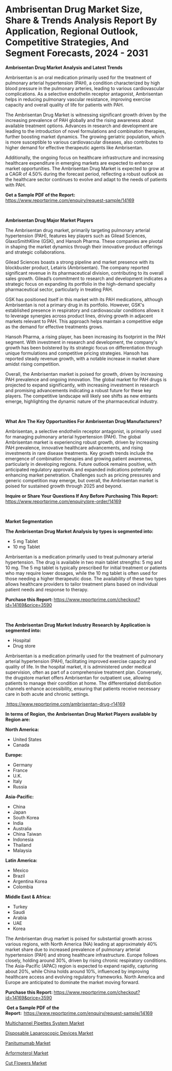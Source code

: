 <p><h1>Ambrisentan Drug Market Size, Share & Trends Analysis Report By Application, Regional Outlook, Competitive Strategies, And Segment Forecasts, 2024 - 2031</h1></p><p><strong>Ambrisentan Drug Market Analysis and Latest Trends</strong></p>
<p><p>Ambrisentan is an oral medication primarily used for the treatment of pulmonary arterial hypertension (PAH), a condition characterized by high blood pressure in the pulmonary arteries, leading to various cardiovascular complications. As a selective endothelin receptor antagonist, Ambrisentan helps in reducing pulmonary vascular resistance, improving exercise capacity and overall quality of life for patients with PAH.</p><p>The Ambrisentan Drug Market is witnessing significant growth driven by the increasing prevalence of PAH globally and the rising awareness about available treatment options. Advances in research and development are leading to the introduction of novel formulations and combination therapies, further boosting market dynamics. The growing geriatric population, which is more susceptible to various cardiovascular diseases, also contributes to higher demand for effective therapeutic agents like Ambrisentan.</p><p>Additionally, the ongoing focus on healthcare infrastructure and increasing healthcare expenditure in emerging markets are expected to enhance market opportunities. The Ambrisentan Drug Market is expected to grow at a CAGR of 4.50% during the forecast period, reflecting a robust outlook as the healthcare sector continues to evolve and adapt to the needs of patients with PAH.</p></p>
<p><strong>Get a Sample PDF of the Report:&nbsp;</strong> <a href="https://www.reportprime.com/enquiry/request-sample/14169?utm_campaign=16&utm_medium=2&utm_source=Github&utm_content=ia&utm_term=29112024&utm_id=ambrisentan-drug">https://www.reportprime.com/enquiry/request-sample/14169</a></p>
<p>&nbsp;</p>
<p><strong>Ambrisentan Drug Major Market Players</strong></p>
<p><p>The Ambrisentan drug market, primarily targeting pulmonary arterial hypertension (PAH), features key players such as Gilead Sciences, GlaxoSmithKline (GSK), and Hansoh Pharma. These companies are pivotal in shaping the market dynamics through their innovative product offerings and strategic collaborations.</p><p>Gilead Sciences boasts a strong pipeline and market presence with its blockbuster product, Letairis (Ambrisentan). The company reported significant revenue in its pharmaceutical division, contributing to its overall sales growth. Gilead’s commitment to research and development indicates a strategic focus on expanding its portfolio in the high-demand specialty pharmaceutical sector, particularly in treating PAH.</p><p>GSK has positioned itself in this market with its PAH medications, although Ambrisentan is not a primary drug in its portfolio. However, GSK's established presence in respiratory and cardiovascular conditions allows it to leverage synergies across product lines, driving growth in adjacent markets relevant to PAH. This approach helps maintain a competitive edge as the demand for effective treatments grows.</p><p>Hansoh Pharma, a rising player, has been increasing its footprint in the PAH segment. With investment in research and development, the company's growth has been bolstered by its strategic focus on differentiation through unique formulations and competitive pricing strategies. Hansoh has reported steady revenue growth, with a notable increase in market share amidst rising competition.</p><p>Overall, the Ambrisentan market is poised for growth, driven by increasing PAH prevalence and ongoing innovation. The global market for PAH drugs is projected to expand significantly, with increasing investment in research and promising advancements indicating a robust future for these key players. The competitive landscape will likely see shifts as new entrants emerge, highlighting the dynamic nature of the pharmaceutical industry.</p></p>
<p>&nbsp;</p>
<p><strong>What Are The Key Opportunities For Ambrisentan Drug Manufacturers?</strong></p>
<p><p>Ambrisentan, a selective endothelin receptor antagonist, is primarily used for managing pulmonary arterial hypertension (PAH). The global Ambrisentan market is experiencing robust growth, driven by increasing PAH prevalence, innovative healthcare advancements, and rising investments in rare disease treatments. Key growth trends include the emergence of combination therapies and growing patient awareness, particularly in developing regions. Future outlook remains positive, with anticipated regulatory approvals and expanded indications potentially enhancing market penetration. Challenges such as pricing pressures and generic competition may emerge, but overall, the Ambrisentan market is poised for sustained growth through 2025 and beyond.</p></p>
<p><strong>Inquire or Share Your Questions If Any Before Purchasing This Report:</strong> <a href="https://www.reportprime.com/enquiry/pre-order/14169?utm_campaign=16&utm_medium=2&utm_source=Github&utm_content=ia&utm_term=29112024&utm_id=ambrisentan-drug">https://www.reportprime.com/enquiry/pre-order/14169</a></p>
<p>&nbsp;</p>
<p><strong>Market Segmentation</strong></p>
<p><strong>The Ambrisentan Drug Market Analysis by types is segmented into:</strong></p>
<p><ul><li>5 mg Tablet</li><li>10 mg Tablet</li></ul></p>
<p><p>Ambrisentan is a medication primarily used to treat pulmonary arterial hypertension. The drug is available in two main tablet strengths: 5 mg and 10 mg. The 5 mg tablet is typically prescribed for initial treatment or patients who may require lower dosages, while the 10 mg tablet is often used for those needing a higher therapeutic dose. The availability of these two types allows healthcare providers to tailor treatment plans based on individual patient needs and response to therapy.</p></p>
<p><strong>Purchase this Report:&nbsp;</strong><a href="https://www.reportprime.com/checkout?id=14169&price=3590&utm_campaign=16&utm_medium=2&utm_source=Github&utm_content=ia&utm_term=29112024&utm_id=ambrisentan-drug">https://www.reportprime.com/checkout?id=14169&price=3590</a></p>
<p>&nbsp;</p>
<p><strong>The Ambrisentan Drug Market Industry Research by Application is segmented into:</strong></p>
<p><ul><li>Hospital</li><li>Drug store</li></ul></p>
<p><p>Ambrisentan is a medication primarily used for the treatment of pulmonary arterial hypertension (PAH), facilitating improved exercise capacity and quality of life. In the hospital market, it is administered under medical supervision, often as part of a comprehensive treatment plan. Conversely, the drugstore market offers Ambrisentan for outpatient use, allowing patients to manage their condition at home. The differentiated distribution channels enhance accessibility, ensuring that patients receive necessary care in both acute and chronic settings.</p></p>
<p><a href="https://www.reportprime.com/ambrisentan-drug-r14169?utm_campaign=16&utm_medium=2&utm_source=Github&utm_content=ia&utm_term=29112024&utm_id=ambrisentan-drug">&nbsp;https://www.reportprime.com/ambrisentan-drug-r14169</a></p>
<p><strong>In terms of Region, the Ambrisentan Drug Market Players available by Region are:</strong></p>
<p>
    <p> <strong> North America: </strong>
        <ul>
            <li>United States</li>
            <li>Canada</li>
        </ul>
        </p> 
    <p> <strong> Europe: </strong>
        <ul>
            <li>Germany</li>
            <li>France</li>
            <li>U.K.</li>
            <li>Italy</li>
            <li>Russia</li>
        </ul>
        </p> 
    <p> <strong> Asia-Pacific: </strong>
        <ul>
            <li>China</li>
            <li>Japan</li>
            <li>South Korea</li>
            <li>India</li>
            <li>Australia</li>
            <li>China Taiwan</li>
            <li>Indonesia</li>
            <li>Thailand</li>
            <li>Malaysia</li>
        </ul>
        </p> 
    <p> <strong> Latin America: </strong>
        <ul>
            <li>Mexico</li>
            <li>Brazil</li>
            <li>Argentina Korea</li>
            <li>Colombia</li>
        </ul>
        </p> 
    <p> <strong> Middle East & Africa: </strong>
        <ul>
            <li>Turkey</li>
            <li>Saudi</li>
            <li>Arabia</li>
            <li>UAE</li>
            <li>Korea</li>
        </ul>
    </p>
    </p>
<p><p>The Ambrisentan drug market is poised for substantial growth across various regions, with North America (NA) leading at approximately 40% market share due to increased prevalence of pulmonary arterial hypertension (PAH) and strong healthcare infrastructure. Europe follows closely, holding around 30%, driven by rising chronic respiratory conditions. The Asia-Pacific (APAC) region is expected to expand rapidly, capturing about 20%, while China holds around 10%, influenced by improving healthcare access and evolving regulatory frameworks. North America and Europe are anticipated to dominate the market moving forward.</p></p>
<p><strong>Purchase this Report: </strong><a href="https://www.reportprime.com/checkout?id=14169&price=3590&utm_campaign=16&utm_medium=2&utm_source=Github&utm_content=ia&utm_term=29112024&utm_id=ambrisentan-drug">https://www.reportprime.com/checkout?id=14169&price=3590</a></p>
<p>&nbsp;<strong>Get a Sample PDF of the Report:&nbsp;&nbsp;</strong><a href="https://www.reportprime.com/enquiry/request-sample/14169?utm_campaign=16&utm_medium=2&utm_source=Github&utm_content=ia&utm_term=29112024&utm_id=ambrisentan-drug">https://www.reportprime.com/enquiry/request-sample/14169</a></p>
<p><strong></strong></p>
<p><p><a href="https://issuu.com/reportprime-2/docs/multichannel-pipettes-system-market-size-2030.pptx?utm_campaign=16&utm_medium=2&utm_source=Github&utm_content=ia&utm_term=29112024&utm_id=ambrisentan-drug">Multichannel Pipettes System Market</a></p><p><a href="https://issuu.com/reportprime-2/docs/disposable-laparoscopic-devices-market-size-2030.p?utm_campaign=16&utm_medium=2&utm_source=Github&utm_content=ia&utm_term=29112024&utm_id=ambrisentan-drug">Disposable Laparoscopic Devices Market</a></p><p><a href="https://github.com/YashRP12/Market-Research-Report-List-6/blob/main/panitumumab-market.md?utm_campaign=16&utm_medium=2&utm_source=Github&utm_content=ia&utm_term=29112024&utm_id=ambrisentan-drug">Panitumumab Market</a></p><p><a href="https://github.com/JosephineMcguire65/Market-Research-Report-List-1/blob/main/arformoterol-market.md?utm_campaign=16&utm_medium=2&utm_source=Github&utm_content=ia&utm_term=29112024&utm_id=ambrisentan-drug">Arformoterol Market</a></p><p><a href="https://www.linkedin.com/pulse/cut-flowers-market-dynamics-forecast-2024-2031-5-cagr-fxm9f?utm_campaign=16&utm_medium=2&utm_source=Github&utm_content=ia&utm_term=29112024&utm_id=ambrisentan-drug">Cut Flowers Market</a></p></p>